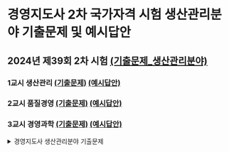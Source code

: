 경영지도사 2차 국가자격 시험 생산관리분야 기출문제 및 예시답안
=============================================================

2024년 제39회 2차 시험 [(기출문제_생산관리분야)](./기출문제.md#39회_생산관리분야)
----------------------
### 1교시 생산관리 [(기출문제)](./기출문제.md#39회_생산관리) [(예시답안)](./예시답안.md#39회_생산관리_문제1_예시답안)
### 2교시 품질경영 [(기출문제)](./기출문제.md#39회_품질경영) [(예시답안)](./예시답안.md#39회_품질경영_문제1_예시답안)
### 3교시 경영과학 [(기출문제)](./기출문제.md#39회_경영과학) [(예시답안)](./예시답안.md#39회_경영과학_문제1_예시답안)

<details>
  <summary>경영지도사 생산관리분야 기출문제</summary>
  <ol>
    <li>
      <a href="./기출문제.md#39회_생산관리분야">제 39회 2차 시험</a>
      <ul>
        <li> 생산관리 <a href="./기출문제.md#39회_생산관리">(기출문제)</a> <a href="./예시답안.md#39회_생산관리_예시답안">(예시답안)</a></li>
        <li> 품질경영 <a href="./기출문제.md#39회_품질경영">(기출문제)</a> <a href="./예시답안.md#39회_품질경영_예시답안">(예시답안)</a></li>
        <li> 경영과학 <a href="./기출문제.md#39회_경영과학">(기출문제)</a> <a href="./예시답안.md#39회_경영과학_예시답안">(예시답안)</a></li>
      </ul>
    </li>
    <li>
      제 38회 2차 시헙 추가 예정
      <ul>
        <li> 생산관리 (기출문제) (예시답안)</li>
        <li> 품질경영 (기출문제) (예시답안)</li>
        <li> 경영과학 (기출문제) (예시답안)</li>
      </ul>
    </li>
  </ol>
</details>
